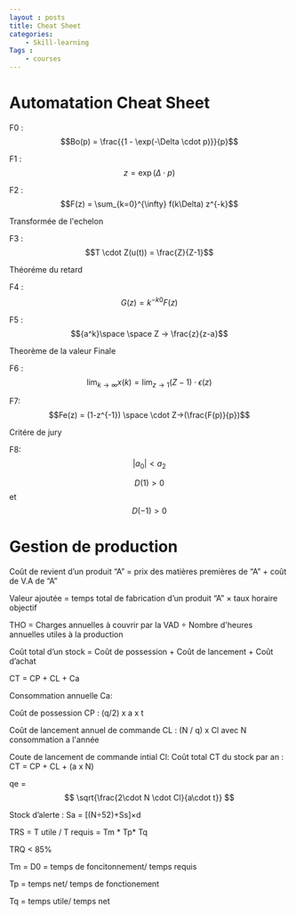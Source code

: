 ```yaml
---
layout : posts
title: Cheat Sheet
categories: 
    - Skill-learning
Tags :
    - courses
---
```

 # Automatation Cheat Sheet

F0 : $$Bo(p) = \frac{{1 - \exp(-\Delta \cdot p)}}{p}$$

F1 : $$z = \exp(\Delta \cdot p)$$

F2 : $$F(z) = \sum_{k=0}^{\infty} f(k\Delta) z^{-k}$$

Transformée de l'echelon

F3 : $$T \cdot Z(u(t)) = \frac{Z}{Z-1}$$

Théoréme du retard 

F4 : $$G(z) = k^{-k0}F(z)$$

F5 : $${a^k}\space \space Z -> \frac{z}{z-a}$$

Theorème de la valeur Finale

F6 : $$\lim_{{k \to \infty}} x(k) = \lim_{{z\to 1}}(Z-1) \cdot \epsilon(z)$$

F7: $$Fe(z) = (1-z^{-1}) \space \cdot  Z->(\frac{F(p)}{p})$$

Critére de jury

F8:
$$\left| a_0 \right| < a_2$$

$$D(1)> 0$$ et $$D(-1)>0$$


# Gestion de production

Coût de revient d’un produit “A” = prix des matières premières de “A” + coût de V.A de “A”

Valeur ajoutée = temps total de fabrication d’un produit “A” × taux horaire objectif

THO = Charges annuelles à couvrir par la VAD ÷ Nombre d'heures annuelles utiles à la production





Coût total d’un stock = Coût de possession + Coût de lancement + Coût d’achat 

CT = CP + CL + Ca


Consommation annuelle Ca:

Coût de possession CP :  (q/2) x a x t

Coût de lancement annuel de commande CL : (N / q) x Cl avec N consommation a l'année

Coute de lancement de commande intial Cl:
Coût total CT du stock par an : CT = CP + CL + (a x N)


qe = $$ \sqrt{\frac{2\cdot N \cdot Cl}{a\cdot t}} $$





Stock d’alerte : Sa = [(N÷52)+Ss]×d


TRS = T utile / T requis = Tm * Tp* Tq

TRQ < 85%

Tm = D0 = temps de foncitonnement/ temps requis

Tp = temps net/ temps de fonctionement

Tq = temps utile/ temps net


<script src="https://polyfill.io/v3/polyfill.min.js?features=es6"></script>
<script id="MathJax-script" async src="https://cdn.jsdelivr.net/npm/mathjax@3/es5/tex-mml-chtml.js"></script>
